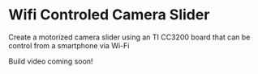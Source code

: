 # Wifi Controled Camera Slider
Create a motorized camera slider using an TI CC3200 board that can be control from a smartphone via Wi-Fi

Build video coming soon!
